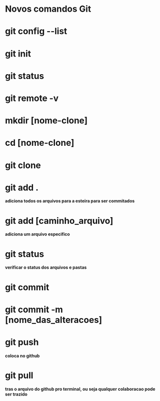 # Novos comandos Git 

# git config --list
# git init
# git status
# git remote -v 
# mkdir [nome-clone]
# cd [nome-clone]
# git clone 

# git add .
**adiciona todos os arquivos para a esteira para ser commitados**

# git add [caminho_arquivo]
**adiciona um arquivo especifico**

# git status 
**verificar o status dos arquivos e pastas**

# git commit 
# git commit -m [nome_das_alteracoes]

# git push
**coloca no github**

# git pull 
**tras o arquivo do github pro terminal, ou seja qualquer colaboracao pode ser trazido** 

